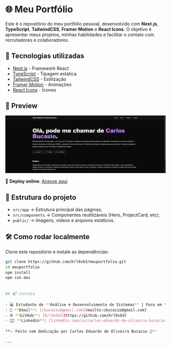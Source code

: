 # 🌐 Meu Portfólio

Este é o repositório do meu portfólio pessoal, desenvolvido com **Next.js**, **TypeScript**, **TailwindCSS**, **Framer Motion** e **React Icons**.
O objetivo é apresentar meus projetos, minhas habilidades e facilitar o contato com recrutadores e colaboradores.

## 🚀 Tecnologias utilizadas
- [Next.js](https://nextjs.org/) - Framework React
- [TypeScript](https://www.typescriptlang.org/) - Tipagem estática
- [TailwindCSS](https://tailwindcss.com/) - Estilização
- [Framer Motion](https://www.framer.com/motion/) - Animações
- [React Icons](https://react-icons.github.io/react-icons/) - Ícones

## 📸 Preview
![Preview do portfólio](./public/MeuPortfolio1.png)

🔗 **Deploy online**: [Acesse aqui](https://meu-portfolio.vercel.app)

## 📂 Estrutura do projeto
- `src/app` → Estrutura principal das páginas;
- `src/components` → Componentes reutilizáveis (Hero, ProjectCard, etc);
- `public/` → Imagens, vídeos e arquivos estáticos.

## 🛠 Como rodar localmente
Clone este repositório e instale as dependências:

```bash
git clone https://github.com/Krl0sEd/meuportfolio.git
cd meuportfolio
npm install
npm run dev


## 📬 Contato

- 💻 Estudante de **Análise e Desenvolvimento de Sistemas** | Foco em **Desenvolvimento Web & Redes**
- 📧 **Email**: [cbucazio@gmail.com](mailto:cbucazio@gmail.com)
- 🌐 **GitHub**: [Krl0sEd](https://github.com/Krl0sEd)
- 🧑‍💼 **Linkedin**: [linkedin.com/in/carlos-eduardo-de-oliveira-bucazio-516a7937a](https://www.linkedin.com/in/carlos-eduardo-de-oliveira-bucazio-516a7937a)

**✨ Feito com dedicação por Carlos Eduardo de Oliveira Bucazio 🚀**

---


